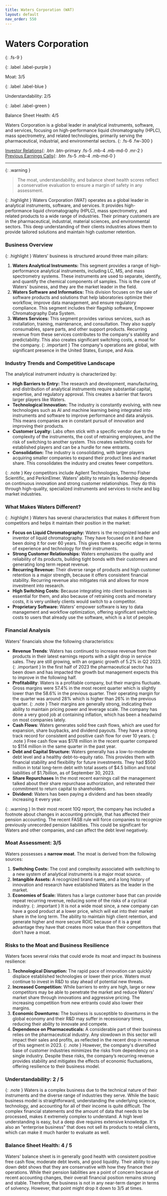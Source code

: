 ```yaml
---
title: Waters Corporation (WAT)
layout: default
nav_order: 550
---
```


# Waters Corporation
{: .fs-9 }

{: .label .label-purple }

Moat: 3/5

{: .label .label-blue }

Understandability: 2/5

{: .label .label-green }

Balance Sheet Health: 4/5

Waters Corporation is a global leader in analytical instruments, software, and services, focusing on high-performance liquid chromatography (HPLC), mass spectrometry, and related technologies, primarily serving the pharmaceutical, industrial, and environmental sectors.
{: .fs-6 .fw-300 }

[Investor Relations](https://www.google.com/search?q=WAT+investor+relations){: .btn .btn-primary .fs-5 .mb-4 .mb-md-0 .mr-2 }
[Previous Earnings Calls](https://discountingcashflows.com/company/WAT/transcripts/){: .btn .fs-5 .mb-4 .mb-md-0 }

---

{: .warning }
>The moat, understandability, and balance sheet health scores reflect a conservative evaluation to ensure a margin of safety in any assessment.



{: .highlight }
Waters Corporation (WAT) operates as a global leader in analytical instruments, software, and services. It provides high-performance liquid chromatography (HPLC), mass spectrometry, and related products to a wide range of industries.
Their primary customers are in the pharmaceutical, industrial, material sciences, and environmental sectors. This deep understanding of their clients industries allows them to provide tailored solutions and maintain high customer retention.

### Business Overview
{: .highlight }
Waters' business is structured around three main pillars:
1.  **Waters Analytical Instruments:** This segment provides a range of high-performance analytical instruments, including LC, MS, and mass spectrometry systems. These instruments are used to separate, identify, and quantify the chemical components of samples. This is the core of Waters' business, and they are the market leader in the field.
2. **Waters Software and Informatics:** This division focuses on the sale of software products and solutions that help laboratories optimize their workflow, improve data management, and ensure regulatory compliance. This segment includes their flagship software, Empower Chromatography Data System.
3.  **Waters Services:** This segment provides various services, such as installation, training, maintenance, and consultation. They also supply consumables, spare parts, and other support products. Recurring revenue from these services contributes to the company's stability and predictability. This also creates significant switching costs, a moat for the company.
{: .important }
The company's operations are global, with significant presence in the United States, Europe, and Asia.

### Industry Trends and Competitive Landscape
The analytical instrument industry is characterized by:

*   **High Barriers to Entry:** The research and development, manufacturing, and distribution of analytical instruments require substantial capital, expertise, and regulatory approval. This creates a barrier that favors larger players like Waters.
*   **Technological Innovation:** The industry is constantly evolving, with new technologies such as AI and machine learning being integrated into instruments and software to improve performance and data analysis. This means companies are in constant pursuit of innovation and improving their products.
*   **Customer Loyalty:** Labs often stick with a specific vendor due to the complexity of the instruments, the cost of retraining employees, and the risk of switching to another system. This creates switching costs for established players and can be a hurdle for new entrants.
*   **Consolidation:** The industry is consolidating, with larger players acquiring smaller companies to expand their product lines and market share. This consolidates the industry and creates fewer competitors.

{: .note }
Key competitors include Agilent Technologies, Thermo Fisher Scientific, and PerkinElmer. Waters' ability to retain its leadership depends on continuous innovation and strong customer relationships. They do this through high-quality, specialized instruments and services to niche and big market industries.

### What Makes Waters Different?
{: .highlight }
Waters has several characteristics that makes it different from competitors and helps it maintain their position in the market:
*   **Focus on Liquid Chromatography:** Waters is the recognized leader and inventor of liquid chromatography. They have focused on it and have been doing it for over 60 years. This gives them a specific edge in terms of experience and technology for their instruments.
*   **Strong Customer Relationships:** Waters emphasizes the quality and reliability of its products, building tight bonds with their customers and generating long term repeat revenue.
*   **Recurring Revenue:** Their diverse range of products and high customer retention is a major strength, because it offers consistent financial stability. Recurring revenue also mitigates risk and allows for more investment into research.
*   **High Switching Costs:**  Because integrating into client businesses is essential for them, and also because of retraining costs and monetary costs, it is very unlikely clients would switch to a competitor. 
*   **Proprietary Software:** Waters’ empower software is key to data management and workflow optimization, offering significant switching costs to users that already use the software, which is a lot of people.

### Financial Analysis
Waters' financials show the following characteristics:

*   **Revenue Trends**:  Waters has continued to increase revenue from their products in their latest earnings reports with a slight drop in service sales. They are still growing, with an organic growth of 5.2% in Q2 2023.
{: .important }
In the first half of 2023 the pharmaceutical sector has been down and has impacted the growth but management expects this to improve in the following half.
*   **Profitability**: Waters is a profitable company, but their margins fluctuate. Gross margins were 57.4% in the most recent quarter which is slightly lower than the 58.6% in the previous quarter. Their operating margin for the quarter was around 28% which is higher than 26% in the previous quarter.
{: .note }
Their margins are generally strong, indicating their ability to maintain pricing power and leverage scale. The company has done a very good job at containing inflation, which has been a headwind on most companies lately.
*   **Cash Flows**: Waters generates solid free cash flows, which are used for expansion, share buybacks, and dividend payouts. They have a strong track record for consistent and positive cash flow for over 10 years.
{: .note }
Free cash flow was $178 million in the recent quarter compared to $114 million in the same quarter in the past year.
*   **Debt and Capital Structure:** Waters generally has a low-to-moderate debt level and a healthy debt-to-equity ratio. This provides them with financial stability and flexibility for future investments.
    They had $500 million in total long-term debt with total assets of $4.5 billion and total liabilities of $1.7billion, as of September 30, 2023.
*  **Share Repurchases** In the most recent earnings call the management talked about their share repurchase authorization, and reiterated their commitment to return capital to shareholders.
*   **Dividend:** Waters has been paying a dividend and has been steadily increasing it every year.

{: .warning }
In their most recent 10Q report, the company has included a footnote about changes in accounting principle, that has affected their pension accounting. The recent FASB rule will force companies to recognize previously unrecorded pension liabilities. This could be significant for Waters and other companies, and can affect the debt level negatively.

### Moat Assessment: 3/5
Waters possesses a **narrow moat**. The moat is derived from the following sources:

1. **Switching Costs:** The cost and complexity associated with switching to a new system of analytical instruments is a major moat source.
2. **Intangible Assets:** A recognized brand name, and a long history of innovation and research have established Waters as the leader in the market.
3. **Economies of Scale:** Waters has a large customer base that can provide repeat recurring revenue, reducing some of the risks of a cyclical industry.
{: .important }
It is not a wide moat since, a new company can have a good product at a lower price, which will eat into their market share in the long term.
 The ability to maintain high client retention, and generate higher and more secure ROIC because of it is a great advantage they have that creates more value than their competitors that don't have a moat.

### Risks to the Moat and Business Resilience
Waters faces several risks that could erode its moat and impact its business resilience:
1.  **Technological Disruption:** The rapid pace of innovation can quickly displace established technologies or lower their price. Waters must continue to invest in R&D to stay ahead of potential new threats.
2.  **Increased Competition:** While barriers to entry are high, large or new competitors may be able to penetrate the market and reduce Waters’ market share through innovations and aggressive pricing. The increasing competition from new entrants could also lower their margins.
3.  **Economic Downturns:** The business is susceptible to downturns in the global economy and their R&D may suffer in recessionary times, reducing their ability to innovate and compete.
4.  **Dependence on Pharmaceuticals:** A considerable part of their business relies on the pharmaceutical industry. Any slowdown in this sector will impact their sales and profits, as reflected in the recent drop in revenue of this segment in 2023.
{: .note }
However, the company's diversified base of customer industries minimizes the risks from dependency on a single industry.
 Despite these risks, the company’s recurring revenue provides stability and mitigates the effects of economic fluctuations, offering resilience to their business model.

### Understandability: 2 / 5
{: .note }
Waters is a complex business due to the technical nature of their instruments and the diverse range of industries they serve. While the basic business model is straightforward, understanding the underlying science, technology, and accounting for all of their income is quite difficult. The complex financial statements and the amount of data that needs to be processed, makes it extremely complex to understand.
A high level understanding is easy, but a deep dive requires extensive knowledge. It's also an "enterprise business" that does not sell its products to retail clients, which can make it much harder to evaluate as well.

### Balance Sheet Health: 4 / 5
Waters' balance sheet is in generally good health with consistent positive free cash flow, moderate debt levels, and good liquidity. Their ability to pay down debt shows that they are conservative with how they finance their operations. While their pension liabilities are a point of concern because of recent accounting changes, their overall financial position remains strong and stable. Therefore, the business is not in any near-term danger in terms of solvency. However, that point might drop it down to 3/5 at times.
